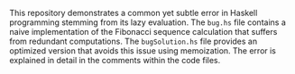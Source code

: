 This repository demonstrates a common yet subtle error in Haskell programming stemming from its lazy evaluation. The `bug.hs` file contains a naive implementation of the Fibonacci sequence calculation that suffers from redundant computations. The `bugSolution.hs` file provides an optimized version that avoids this issue using memoization.  The error is explained in detail in the comments within the code files.